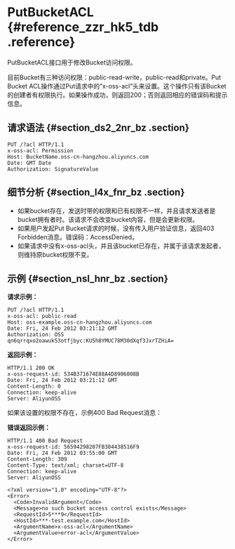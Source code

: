 # PutBucketACL {#reference_zzr_hk5_tdb .reference}

PutBucketACL接口用于修改Bucket访问权限。

目前Bucket有三种访问权限：public-read-write，public-read和private。Put Bucket ACL操作通过Put请求中的“x-oss-acl”头来设置。这个操作只有该Bucket的创建者有权限执行。如果操作成功，则返回200；否则返回相应的错误码和提示信息。

## 请求语法 {#section_ds2_2nr_bz .section}

```
PUT /?acl HTTP/1.1
x-oss-acl: Permission
Host: BucketName.oss-cn-hangzhou.aliyuncs.com
Date: GMT Date
Authorization: SignatureValue
```

## 细节分析 {#section_l4x_fnr_bz .section}

-   如果bucket存在，发送时带的权限和已有权限不一样，并且请求发送者是bucket拥有者时。该请求不会改变bucket内容，但是会更新权限。
-   如果用户发起Put Bucket请求的时候，没有传入用户验证信息，返回403 Forbidden消息。错误码：AccessDenied。
-   如果请求中没有x-oss-acl头，并且该bucket已存在，并属于该请求发起者，则维持原bucket权限不变。

## 示例 {#section_nsl_hnr_bz .section}

**请求示例：**

```
PUT /?acl HTTP/1.1
x-oss-acl: public-read
Host: oss-example.oss-cn-hangzhou.aliyuncs.com
Date: Fri, 24 Feb 2012 03:21:12 GMT
Authorization: OSS qn6qrrqxo2oawuk53otfjbyc:KU5h8YMUC78M30dXqf3JxrTZHiA=
```

**返回示例：**

```
HTTP/1.1 200 OK
x-oss-request-id: 534B371674E88A4D8906008B
Date: Fri, 24 Feb 2012 03:21:12 GMT
Content-Length: 0
Connection: keep-alive
Server: AliyunOSS
```

如果该设置的权限不存在，示例400 Bad Request消息：

**错误返回示例：**

```
HTTP/1.1 400 Bad Request
x-oss-request-id: 56594298207FB304438516F9
Date: Fri, 24 Feb 2012 03:55:00 GMT
Content-Length: 309
Content-Type: text/xml; charset=UTF-8
Connection: keep-alive
Server: AliyunOSS

<?xml version="1.0" encoding="UTF-8"?>
<Error>
  <Code>InvalidArgument</Code>
  <Message>no such bucket access control exists</Message>
  <RequestId>5***9</RequestId>
  <HostId>***-test.example.com</HostId>
  <ArgumentName>x-oss-acl</ArgumentName>
  <ArgumentValue>error-acl</ArgumentValue>
</Error>
```

